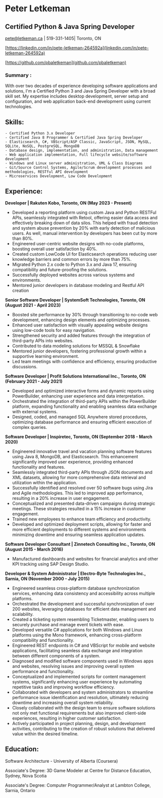 # Peter Letkeman

## Certified Python & Java Spring Developer
pete@letkeman.ca | 519-331-1405| Toronto, ON

[https://linkedin.com/in/pete-letkeman-264592a](linkedin.com/in/pete-letkeman-264592a)

[https://github.com/pbaletkeman](github.com/pbaletkeman)
### Summary :
With over two decades of experience developing software applications and solutions, I'm a Certified Python 3 and Java Spring Developer with a broad skill set. My expertise includes desktop development, server setup and configuration, and web application back-end development using current technologies.

## Skills:
```
- Certified Python 3.x Developer
- Certified Java 8 Programmer & Certified Java Spring Developer
- Elasticsearch, C#, VBScript/ASP Classic, JavaScript, JSON, MySQL, SQLite, NoSQL, PostgreSQL, MongoDB
- Database design, implementation, and administration, Data management
- Web application implementation, Full lifecycle website/software development
- Windows and Linux server administration, UML & Class Diagrams
- Git/Source Control Systems, Agile/Scrum development processes and methodologies, RESTful API development
- Microservices Development, Low Code Development
```
## Experience:

**Developer | Rakuten Kobo, Toronto, ON (May 2023  - Present)**

- Developed a reporting platform using custom Java and Python RESTFul APIs, seamlessly integrated with Retool, offering easier data access and effectively breaking down of data silos. This helped with fraud detection and system abuse prevention by 20% with early detection of malicious users. As well, manual intervention by developers has been cut by more than 80%.
- Engineered user-centric website designs with no-code platforms, boosting overall user satisfaction by 40%.
- Created custom LowCode UI for Elasticsearch operations reducing user knowledge barriers and common errors by more than 75%.
- Migrated Python 2.x code to Python 3.x and Java 17, ensuring compatibility and future-proofing the solutions.
- Successfully deployed websites across various systems and environments.
- Mentored junior developers in database modeling and Restful API creation

**Senior Software Developer | SystemSoft Technologies, Toronto, ON (August 2021  - April 2023)**

- Boosted site performance by 30% through transitioning to no-code web development, enhancing design elements and optimizing processes.
- Enhanced user satisfaction with visually appealing website designs using low-code tools for easy navigation.
- Strengthened security and added features through the integration of third-party APIs into websites.
- Contributed to data modeling solutions for MSSQL & Snowflake
- Mentored junior developers, fostering professional growth within a supportive learning environment.
- Led team meetings with confidence and efficiency, ensuring productive discussions.

**Software Developer | Profit Solutions International Inc., Toronto, ON (February 2021  - July 2021)**

- Developed and optimized interactive forms and dynamic reports using PowerBuilder, enhancing user experience and data interpretation.
- Orchestrated the integration of third-party APIs within the PowerBuilder platform, expanding functionality and enabling seamless data exchange with external systems.
- Designed, coded, and managed SQL Anywhere stored procedures, optimizing database performance and ensuring efficient execution of complex queries.

**Software Developer | Inspiretec, Toronto, ON (September 2018  - March 2020)**

- Engineered innovative travel and vacation planning software features using Java 8, MongoDB, and Elasticsearch. This enhancement significantly improved user experience, providing enhanced functionality and features.
- Seamlessly integrated third-party APIs through JSON documents and XML datasets, allowing for more comprehensive data retrieval and utilization within the application. 
- Successfully identified and resolved over 50 software bugs using Jira and Agile methodologies. This led to improved app performance, resulting in a 20% increase in user engagement.
- Conceptualized and presented data-driven campaigns during strategic meetings. These strategies resulted in a 15% increase in customer engagement.
- Trained new employees to enhance team efficiency and productivity. 
- Developed and optimized deployment scripts, allowing for faster and more efficient deployments to different systems and environments minimizing downtime and ensuring seamless application updates.

**Software Developer Consultant | Zinnetech Consulting Inc., Toronto, ON (August 2015  - March 2016)**

- Manufactured dashboards and websites for financial analytics and other KPI tracking using SAP Design Studio.

**Developer & System Administrator | Electro-Byte Technologies Inc., Sarnia, ON (November 2000  - July 2015)**

- Engineered seamless cross-platform database synchronization services, enhancing data consistency and accessibility across multiple platforms.
- Orchestrated the development and successful synchronization of over 200 websites, leveraging databases for efficient data management and scalability.
- Created a ticketing system resembling Ticketmaster, enabling users to securely purchase and manage event tickets with ease.
- Developed versatile C# applications for both Windows and Linux platforms using the Mono framework, enhancing cross-platform compatibility and functionality. 
- Engineered REST endpoints in C# and VBScript for mobile and website applications, facilitating seamless data exchange and integration between different components of a system.
- Diagnosed and modified software components used in Windows apps and websites, resolving issues and improving overall system performance and functionality.
- Conceptualized and implemented scripts for content management systems, significantly enhancing user experience by automating repetitive tasks and improving workflow efficiency.
- Collaborated with developers and system administrators to streamline performance issue identification and resolution, ultimately reducing downtime and increasing overall system reliability.
- Closely collaborated with the design team to ensure software solutions not only met functional requirements but also improved client-side experiences, resulting in higher customer satisfaction.
- Actively participated in project planning, design, and development activities, contributing to the creation of robust solutions that delivered value within the desired timeline.

## Education:

Software Architecture - University of Alberta (Coursera)

Associate's Degree: 3D Game Modeler at Centre for Distance Education, Sydney, Nova Scotia

Associate's Degree: Computer Programmer/Analyst at Lambton College, Sarnia, Ontario